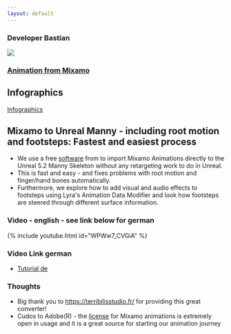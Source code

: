 ```yaml
---
layout: default
---
```

### Developer Bastian

<img src="{{site.url}}/www/assets/images/animations_en.png" style="display: block; margin: auto;" class="medium-zoom-image" />

### [Animation from Mixamo](#mixamo-animations)

## Infographics
[Infographics](https://github.com/DeveloperBastian/Unreal-Lyra-Concepts/blob/main/infographics/Unreal%20Lyra.pdf)

## Mixamo to Unreal Manny - including root motion and footsteps: Fastest and easiest process
*	We use a free [software](https://terribilisstudio.fr/) from to import Mixamo Animations directly to the Unreal 5.2 Manny Skeleton without any retargeting work to do in Unreal.
*	This is fast and easy - and fixes problems with root motion and finger/hand bones automatically.
*	Furthermore, we explore how to add visual and audio effects to footsteps using Lyra's Animation Data Modifier and look how footsteps are steered through different surface information.

### Video - english - see link below for german
{% include youtube.html id="WPWw7_CVGiA" %}

### Video Link german
*	[Tutorial de](https://youtu.be/-W3lC_kY-Jw)

### Thoughts
*	Big thank you to https://terribilisstudio.fr/ for providing this great converter!
*	Cudos to Adobe(R) - the [license](https://helpx.adobe.com/creative-cloud/faq/mixamo-faq.html) for Mixamo animations is extremely open in usage and it is a great source for starting our animation journey
